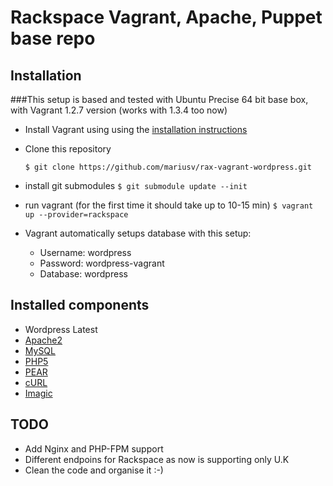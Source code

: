 # Rackspace Vagrant, Apache, Puppet base repo


## Installation
###This setup is based and tested with Ubuntu Precise 64 bit base box, with Vagrant 1.2.7 version (works with 1.3.4 too now)

* Install Vagrant using using the [installation instructions](http://docs.vagrantup.com/v2/installation/index.html)
* Clone this repository

    ```$ git clone https://github.com/mariusv/rax-vagrant-wordpress.git```
    
* install git submodules
    ```$ git submodule update --init```

* run vagrant (for the first time it should take up to 10-15 min)
    ```$ vagrant up --provider=rackspace```
    
* Vagrant automatically setups database with this setup:

    * Username: wordpress
    * Password: wordpress-vagrant
    * Database: wordpress

## Installed components
* Wordpress Latest 
* [Apache2](http://apache.org/)
* [MySQL](http://www.mysql.com/)
* [PHP5](http://php.net/) 
* [PEAR](http://pear.php.net/)
* [cURL](http://curl.haxx.se/)
* [Imagic](http://www.imagemagick.org/script/index.php)

## TODO

* Add Nginx and PHP-FPM  support
* Different endpoins for Rackspace as now is supporting only U.K
* Clean the code and organise it :-)
